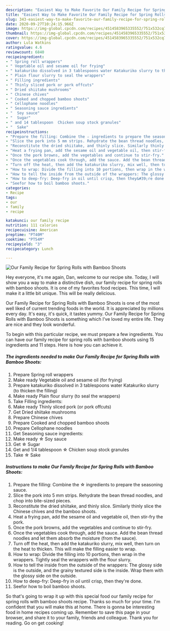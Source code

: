 ```yaml
---
description: "Easiest Way to Make Favorite Our Family Recipe for Spring Rolls with Bamboo Shoots"
title: "Easiest Way to Make Favorite Our Family Recipe for Spring Rolls with Bamboo Shoots"
slug: 343-easiest-way-to-make-favorite-our-family-recipe-for-spring-rolls-with-bamboo-shoots
date: 2020-09-27T10:24:15.966Z
image: https://img-global.cpcdn.com/recipes/4514583965335552/751x532cq70/our-family-recipe-for-spring-rolls-with-bamboo-shoots-recipe-main-photo.jpg
thumbnail: https://img-global.cpcdn.com/recipes/4514583965335552/751x532cq70/our-family-recipe-for-spring-rolls-with-bamboo-shoots-recipe-main-photo.jpg
cover: https://img-global.cpcdn.com/recipes/4514583965335552/751x532cq70/our-family-recipe-for-spring-rolls-with-bamboo-shoots-recipe-main-photo.jpg
author: Lula Watkins
ratingvalue: 4.6
reviewcount: 6840
recipeingredient:
- " Spring roll wrappers"
- " Vegetable oil and sesame oil for frying"
- " katakuriko dissolved in 3 tablespoons water Katakuriko slurry to thicken the filling"
- " Plain flour slurry to seal the wrappers"
- " Filling ingredients"
- " Thinly sliced pork or pork offcuts"
- " Dried shiitake mushrooms"
- " Chinese chives"
- " Cooked and chopped bamboo shoots"
- " Cellophane noodles"
- " Seasoning sauce ingredients"
- "  Soy sauce"
- "  Sugar"
- " and 14 tablespoon  Chicken soup stock granules"
- "  Sake"
recipeinstructions:
- "Prepare the filling: Combine the ☆ ingredients to prepare the seasoning sauce."
- "Slice the pork into 5 mm strips. Rehydrate the bean thread noodles, and chop into bite-sized pieces."
- "Reconstitute the dried shiitake, and thinly slice. Similarly thinly slice the Chinese chives and the bamboo shoots."
- "Heat a frying pan, add the sesame oil and vegetable oil, then stir-fry the pork."
- "Once the pork browns, add the vegetables and continue to stir-fry."
- "Once the vegetables cook through, add the sauce. Add the bean thread noodles and let them absorb the moisture (from the sauce)."
- "Turn off the heat, then add the katakuriko slurry, mix well, then turn on the heat to thicken. This will make the filling easier to wrap."
- "How to wrap: Divide the filling into 10 portions, then wrap in the wrappers. Tightly seal the wrappers with the flour slurry."
- "How to tell the inside from the outside of the wrappers: The glossy side is the outside, and the grainy textured side is the inside. Wrap them with the glossy side on the outside."
- "How to deep-fry: Deep-fry in oil until crisp, then they&#39;re done."
- "Seefor how to boil bamboo shoots."
categories:
- Recipe
tags:
- our
- family
- recipe

katakunci: our family recipe 
nutrition: 111 calories
recipecuisine: American
preptime: "PT40M"
cooktime: "PT54M"
recipeyield: "3"
recipecategory: Lunch

---
```



![Our Family Recipe for Spring Rolls with Bamboo Shoots](https://img-global.cpcdn.com/recipes/4514583965335552/751x532cq70/our-family-recipe-for-spring-rolls-with-bamboo-shoots-recipe-main-photo.jpg)

Hey everyone, it's me again, Dan, welcome to our recipe site. Today, I will show you a way to make a distinctive dish, our family recipe for spring rolls with bamboo shoots. It is one of my favorites food recipes. This time, I will make it a little bit unique. This will be really delicious.



Our Family Recipe for Spring Rolls with Bamboo Shoots is one of the most well liked of current trending foods in the world. It is appreciated by millions every day. It's easy, it's quick, it tastes yummy. Our Family Recipe for Spring Rolls with Bamboo Shoots is something which I've loved my entire life. They are nice and they look wonderful.


To begin with this particular recipe, we must prepare a few ingredients. You can have our family recipe for spring rolls with bamboo shoots using 15 ingredients and 11 steps. Here is how you can achieve it.

<!--inarticleads1-->

##### The ingredients needed to make Our Family Recipe for Spring Rolls with Bamboo Shoots:

1. Prepare  Spring roll wrappers
1. Make ready  Vegetable oil and sesame oil (for frying)
1. Prepare  katakuriko dissolved in 3 tablespoons water Katakuriko slurry (to thicken the filling)
1. Make ready  Plain flour slurry (to seal the wrappers)
1. Take  Filling ingredients:
1. Make ready  Thinly sliced pork (or pork offcuts)
1. Get  Dried shiitake mushrooms
1. Prepare  Chinese chives
1. Prepare  Cooked and chopped bamboo shoots
1. Prepare  Cellophane noodles
1. Get  Seasoning sauce ingredients:
1. Make ready  ☆ Soy sauce
1. Get  ☆ Sugar
1. Get  and 1/4 tablespoon ☆ Chicken soup stock granules
1. Take  ☆ Sake




<!--inarticleads2-->

##### Instructions to make Our Family Recipe for Spring Rolls with Bamboo Shoots:

1. Prepare the filling: Combine the ☆ ingredients to prepare the seasoning sauce.
1. Slice the pork into 5 mm strips. Rehydrate the bean thread noodles, and chop into bite-sized pieces.
1. Reconstitute the dried shiitake, and thinly slice. Similarly thinly slice the Chinese chives and the bamboo shoots.
1. Heat a frying pan, add the sesame oil and vegetable oil, then stir-fry the pork.
1. Once the pork browns, add the vegetables and continue to stir-fry.
1. Once the vegetables cook through, add the sauce. Add the bean thread noodles and let them absorb the moisture (from the sauce).
1. Turn off the heat, then add the katakuriko slurry, mix well, then turn on the heat to thicken. This will make the filling easier to wrap.
1. How to wrap: Divide the filling into 10 portions, then wrap in the wrappers. Tightly seal the wrappers with the flour slurry.
1. How to tell the inside from the outside of the wrappers: The glossy side is the outside, and the grainy textured side is the inside. Wrap them with the glossy side on the outside.
1. How to deep-fry: Deep-fry in oil until crisp, then they&#39;re done.
1. Seefor how to boil bamboo shoots.




So that's going to wrap it up with this special food our family recipe for spring rolls with bamboo shoots recipe. Thanks so much for your time. I'm confident that you will make this at home. There is gonna be interesting food in home recipes coming up. Remember to save this page in your browser, and share it to your family, friends and colleague. Thank you for reading. Go on get cooking!
